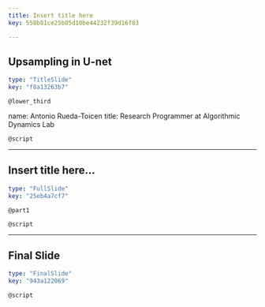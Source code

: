 ```yaml
---
title: Insert title here
key: 558b81ce25b05d10be44232f39d16f83

---
```

## Upsampling in U-net

```yaml
type: "TitleSlide"
key: "f8a13263b7"
```

`@lower_third`

name: Antonio Rueda-Toicen
title: Research Programmer at Algorithmic Dynamics Lab


`@script`



---
## Insert title here...

```yaml
type: "FullSlide"
key: "25eb4a7cf7"
```

`@part1`



`@script`



---
## Final Slide

```yaml
type: "FinalSlide"
key: "943a122069"
```

`@script`


